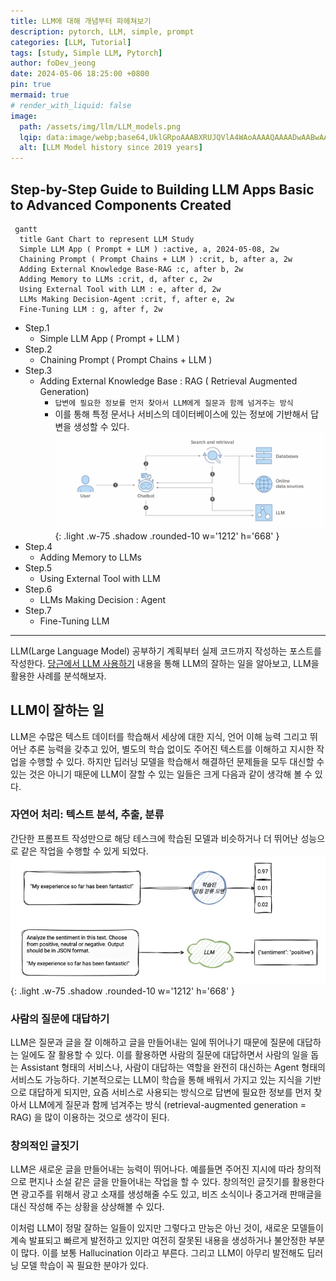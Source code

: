 ```yaml
---
title: LLM에 대해 개념부터 파헤쳐보기
description: pytorch, LLM, simple, prompt
categories: [LLM, Tutorial]
tags: [study, Simple LLM, Pytorch]
author: foDev_jeong
date: 2024-05-06 18:25:00 +0800
pin: true
mermaid: true
# render_with_liquid: false
image:
  path: /assets/img/llm/LLM_models.png
  lqip: data:image/webp;base64,UklGRpoAAABXRUJQVlA4WAoAAAAQAAAADwAABwAAQUxQSDIAAAARL0AmbZurmr57yyIiqE8oiG0bejIYEQTgqiDA9vqnsUSI6H+oAERp2HZ65qP/VIAWAFZQOCBCAAAA8AEAnQEqEAAIAAVAfCWkAALp8sF8rgRgAP7o9FDvMCkMde9PK7euH5M1m6VWoDXf2FkP3BqV0ZYbO6NA/VFIAAAA
  alt: [LLM Model history since 2019 years]
---
```


## Step-by-Step Guide to Building LLM Apps Basic to Advanced Components Created

```mermaid
 gantt
  title Gant Chart to represent LLM Study
  Simple LLM App ( Prompt + LLM ) :active, a, 2024-05-08, 2w
  Chaining Prompt ( Prompt Chains + LLM ) :crit, b, after a, 2w
  Adding External Knowledge Base-RAG :c, after b, 2w
  Adding Memory to LLMs :crit, d, after c, 2w
  Using External Tool with LLM : e, after d, 2w
  LLMs Making Decision-Agent :crit, f, after e, 2w
  Fine-Tuning LLM : g, after f, 2w
```


- Step.1
  - Simple LLM App ( Prompt + LLM )
- Step.2
  - Chaining Prompt ( Prompt Chains + LLM )
- Step.3
  - Adding External Knowledge Base : RAG ( Retrieval Augmented Generation)
    - `답변에 필요한 정보를 먼저 찾아서 LLM에게 질문과 함께 넘겨주는 방식`
    - 이를 통해 특정 문서나 서비스의 데이터베이스에 있는 정보에 기반해서 답변을 생성할 수 있다.
![RAG](/assets/img/llm/RAG.png){: .light .w-75 .shadow .rounded-10 w='1212' h='668' }
- Step.4
  - Adding Memory to LLMs
- Step.5
  - Using External Tool with LLM
- Step.6
  - LLMs Making Decision : Agent
- Step.7
  - Fine-Tuning LLM

* * *

LLM(Large Language Model) 공부하기 계획부터 실제 코드까지 작성하는 포스트를 작성한다. 
[당근에서 LLM 사용하기](https://medium.com/daangn/%EB%8B%B9%EA%B7%BC%EC%97%90%EC%84%9C-llm-%ED%99%9C%EC%9A%A9%ED%95%98%EA%B8%B0-76131ecebce1) 내용을 통해 LLM의 잘하는 일을 알아보고, LLM을 활용한 사례를 분석해보자.

## LLM이 잘하는 일

LLM은 수많은 텍스트 데이터를 학습해서 세상에 대한 지식, 언어 이해 능력 그리고 뛰어난 추론 능력을 갖추고 있어, 별도의 학습 없이도 주어진 텍스트를 이해하고 지시한 작업을 수행할 수 있다. 
하지만 딥러닝 모델을 학습해서 해결하던 문제들을 모두 대신할 수 있는 것은 아니기 때문에 LLM이 잘할 수 있는 일들은 크게 다음과 같이 생각해 볼 수 있다.

### 자연어 처리: 텍스트 분석, 추출, 분류

간단한 프롬프트 작성만으로 해당 테스크에 학습된 모델과 비슷하거나 더 뛰어난 성능으로 같은 작업을 수행할 수 있게 되었다.
![Prompt](/assets/img/llm/Prompt.png){: .light .w-75 .shadow .rounded-10 w='1212' h='668' }

### 사람의 질문에 대답하기

LLM은 질문과 글을 잘 이해하고 글을 만들어내는 일에 뛰어나기 때문에 질문에 대답하는 일에도 잘 활용할 수 있다. 
이를 활용하면 사람의 질문에 대답하면서 사람의 일을 돕는 Assistant 형태의 서비스나, 사람이 대답하는 역할을 완전히 대신하는 Agent 형태의 서비스도 가능하다. 
기본적으로는 LLM이 학습을 통해 배워서 가지고 있는 지식을 기반으로 대답하게 되지만, 요즘 서비스로 사용되는 방식으로 답변에 필요한 정보를 먼저 찾아서 LLM에게 질문과 함께 넘겨주는 방식 (retrieval-augmented generation = RAG) 을 많이 이용하는 것으로 생각이 된다.

### 창의적인 글짓기

LLM은 새로운 글을 만들어내는 능력이 뛰어나다. 예를들면 주어진 지시에 따라 창의적으로 편지나 소설 같은 글을 만들어내는 작업을 할 수 있다. 
창의적인 글짓기를 활용한다면 광고주를 위해서 광고 소재를 생성해줄 수도 있고, 비즈 소식이나 중고거래 판매글을 대신 작성해 주는 상황을 상상해볼 수 있다.

이처럼 LLM이 정말 잘하는 일들이 있지만 그렇다고 만능은 아닌 것이, 새로운 모델들이 계속 발표되고 빠르게 발전하고 있지만 여전히 잘못된 내용을 생성하거나 불안정한 부분이 많다. 이를 보통 Hallucination 이라고 부른다.
그리고 LLM이 아무리 발전해도 딥러닝 모델 학습이 꼭 필요한 분야가 있다.


<!-- ```liquid
{% if product.title contains 'Pack' %}
  This product's title contains the word Pack.
{% endif %}
  No title
``` -->

